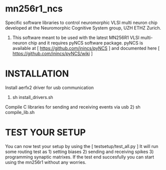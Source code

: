 mn256r1_ncs
===========

Specific software libraries to control neuromorphic VLSI multi neuron chip developed at the Neuromorphic Cognitive System group, UZH ETHZ Zurich.


1) This software meant to be used with the latest MN256R1 VLSI multi-neuron chip and it requires pyNCS software package. pyNCS is available at [ https://github.com/inincs/pyNCS ] and documented here [ https://github.com/inincs/pyNCS/wiki ]


INSTALLATION
============

Install aerfx2 driver for usb communication
1) sh install_drivers.sh

Compile C libraries for sending and receiving events via usb
2) sh compile_lib.sh


TEST YOUR SETUP
===============

You can now test your setup by using the [ testsetup/test_all.py ]
It will run some routing test as 1) setting biases 2) sending and receiving spikes 3) programming synaptic matrixes.
If the test end succesfully you can start using the mn256r1 without any worries.

